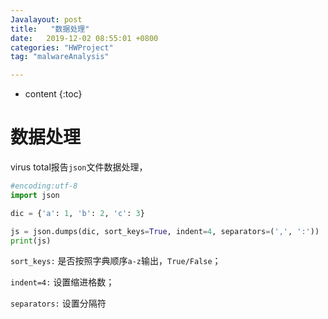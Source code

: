 ```yaml
---
Javalayout: post
title:   "数据处理"
date:   2019-12-02 08:55:01 +0800
categories: "HWProject"
tag: "malwareAnalysis"

---
```


* content
{:toc}






# 数据处理

virus total报告`json`文件数据处理，

```python
#encoding:utf-8
import json

dic = {'a': 1, 'b': 2, 'c': 3}

js = json.dumps(dic, sort_keys=True, indent=4, separators=(',', ':'))
print(js)
```

`sort_keys:` 是否按照字典顺序`a-z`输出，`True/False`；

`indent=4:` 设置缩进格数；

`separators:` 设置分隔符



